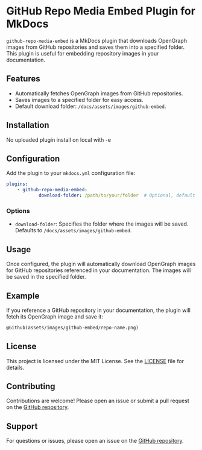 # GitHub Repo Media Embed Plugin for MkDocs

`github-repo-media-embed` is a MkDocs plugin that downloads OpenGraph images from GitHub repositories and saves them into a specified folder. This plugin is useful for embedding repository images in your documentation.

## Features

- Automatically fetches OpenGraph images from GitHub repositories.
- Saves images to a specified folder for easy access.
- Default download folder: `/docs/assets/images/github-embed`.

## Installation
No uploaded plugin install on local with -e


## Configuration

Add the plugin to your `mkdocs.yml` configuration file:

```yaml
plugins:
    - github-repo-media-embed:
            download-folder: /path/to/your/folder  # Optional, default is /docs/assets/images/github-embed
```

### Options

- `download-folder`: Specifies the folder where the images will be saved. Defaults to `/docs/assets/images/github-embed`.

## Usage

Once configured, the plugin will automatically download OpenGraph images for GitHub repositories referenced in your documentation. The images will be saved in the specified folder.

## Example

If you reference a GitHub repository in your documentation, the plugin will fetch its OpenGraph image and save it:

```markdown
@Github(assets/images/github-embed/repo-name.png)
```

## License

This project is licensed under the MIT License. See the [LICENSE](LICENSE) file for details.

## Contributing

Contributions are welcome! Please open an issue or submit a pull request on the [GitHub repository](https://github.com/yourusername/github-repo-media-embed).

## Support

For questions or issues, please open an issue on the [GitHub repository](https://github.com/yourusername/github-repo-media-embed).